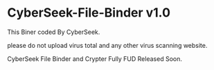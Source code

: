 # CyberSeek-File-Binder v1.0

This Biner coded By CyberSeek.

please do not upload virus total and any other virus scanning website.

CyberSeek File Binder and Crypter Fully FUD Released Soon.

